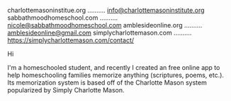 charlottemasoninstitue.org .......... info@charlottemasoninstitute.org
sabbathmoodhomeschool.com .......... nicole@sabbathmoodhomeschool.com
amblesideonline.org .......... amblesideonline@gmail.com
simplycharlottemason.com .......... https://simplycharlottemason.com/contact/

Hi

I'm a homeschooled student, and recently I created an free online app to help homeschooling families memorize anything (scriptures, poems, etc.).  Its memorization system is based off of the Charlotte Mason system popularized by Simply Charlotte Mason. 

